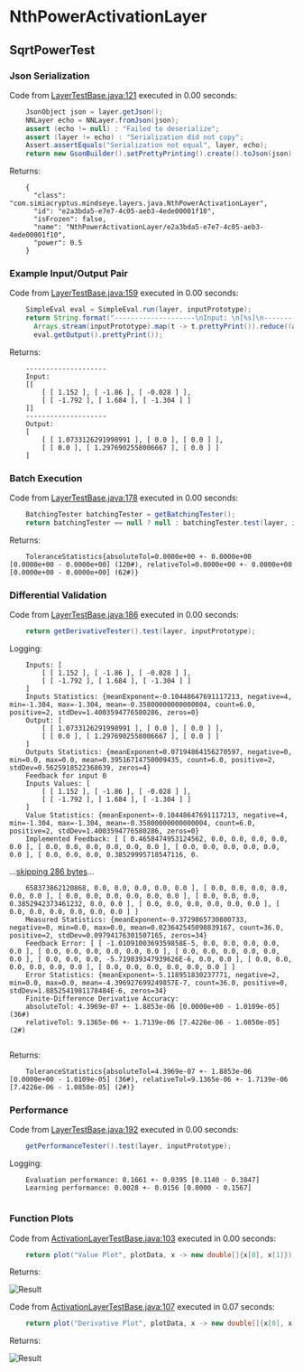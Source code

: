 # NthPowerActivationLayer
## SqrtPowerTest
### Json Serialization
Code from [LayerTestBase.java:121](../../../../../../../../src/test/java/com/simiacryptus/mindseye/layers/LayerTestBase.java#L121) executed in 0.00 seconds: 
```java
    JsonObject json = layer.getJson();
    NNLayer echo = NNLayer.fromJson(json);
    assert (echo != null) : "Failed to deserialize";
    assert (layer != echo) : "Serialization did not copy";
    Assert.assertEquals("Serialization not equal", layer, echo);
    return new GsonBuilder().setPrettyPrinting().create().toJson(json);
```

Returns: 

```
    {
      "class": "com.simiacryptus.mindseye.layers.java.NthPowerActivationLayer",
      "id": "e2a3bda5-e7e7-4c05-aeb3-4ede00001f10",
      "isFrozen": false,
      "name": "NthPowerActivationLayer/e2a3bda5-e7e7-4c05-aeb3-4ede00001f10",
      "power": 0.5
    }
```



### Example Input/Output Pair
Code from [LayerTestBase.java:159](../../../../../../../../src/test/java/com/simiacryptus/mindseye/layers/LayerTestBase.java#L159) executed in 0.00 seconds: 
```java
    SimpleEval eval = SimpleEval.run(layer, inputPrototype);
    return String.format("--------------------\nInput: \n[%s]\n--------------------\nOutput: \n%s",
      Arrays.stream(inputPrototype).map(t -> t.prettyPrint()).reduce((a, b) -> a + ",\n" + b).get(),
      eval.getOutput().prettyPrint());
```

Returns: 

```
    --------------------
    Input: 
    [[
    	[ [ 1.152 ], [ -1.86 ], [ -0.028 ] ],
    	[ [ -1.792 ], [ 1.684 ], [ -1.304 ] ]
    ]]
    --------------------
    Output: 
    [
    	[ [ 1.0733126291998991 ], [ 0.0 ], [ 0.0 ] ],
    	[ [ 0.0 ], [ 1.2976902558006667 ], [ 0.0 ] ]
    ]
```



### Batch Execution
Code from [LayerTestBase.java:178](../../../../../../../../src/test/java/com/simiacryptus/mindseye/layers/LayerTestBase.java#L178) executed in 0.00 seconds: 
```java
    BatchingTester batchingTester = getBatchingTester();
    return batchingTester == null ? null : batchingTester.test(layer, inputPrototype);
```

Returns: 

```
    ToleranceStatistics{absoluteTol=0.0000e+00 +- 0.0000e+00 [0.0000e+00 - 0.0000e+00] (120#), relativeTol=0.0000e+00 +- 0.0000e+00 [0.0000e+00 - 0.0000e+00] (62#)}
```



### Differential Validation
Code from [LayerTestBase.java:186](../../../../../../../../src/test/java/com/simiacryptus/mindseye/layers/LayerTestBase.java#L186) executed in 0.00 seconds: 
```java
    return getDerivativeTester().test(layer, inputPrototype);
```
Logging: 
```
    Inputs: [
    	[ [ 1.152 ], [ -1.86 ], [ -0.028 ] ],
    	[ [ -1.792 ], [ 1.684 ], [ -1.304 ] ]
    ]
    Inputs Statistics: {meanExponent=-0.10448647691117213, negative=4, min=-1.304, max=-1.304, mean=-0.35800000000000004, count=6.0, positive=2, stdDev=1.4003594776580286, zeros=0}
    Output: [
    	[ [ 1.0733126291998991 ], [ 0.0 ], [ 0.0 ] ],
    	[ [ 0.0 ], [ 1.2976902558006667 ], [ 0.0 ] ]
    ]
    Outputs Statistics: {meanExponent=0.07194864156270597, negative=0, min=0.0, max=0.0, mean=0.39516714750009435, count=6.0, positive=2, stdDev=0.5625918522368639, zeros=4}
    Feedback for input 0
    Inputs Values: [
    	[ [ 1.152 ], [ -1.86 ], [ -0.028 ] ],
    	[ [ -1.792 ], [ 1.684 ], [ -1.304 ] ]
    ]
    Value Statistics: {meanExponent=-0.10448647691117213, negative=4, min=-1.304, max=-1.304, mean=-0.35800000000000004, count=6.0, positive=2, stdDev=1.4003594776580286, zeros=0}
    Implemented Feedback: [ [ 0.4658474953124562, 0.0, 0.0, 0.0, 0.0, 0.0 ], [ 0.0, 0.0, 0.0, 0.0, 0.0, 0.0 ], [ 0.0, 0.0, 0.0, 0.0, 0.0, 0.0 ], [ 0.0, 0.0, 0.0, 0.38529995718547116, 0.
```
...[skipping 286 bytes](etc/76.txt)...
```
    658373862120868, 0.0, 0.0, 0.0, 0.0, 0.0 ], [ 0.0, 0.0, 0.0, 0.0, 0.0, 0.0 ], [ 0.0, 0.0, 0.0, 0.0, 0.0, 0.0 ], [ 0.0, 0.0, 0.0, 0.3852942373461232, 0.0, 0.0 ], [ 0.0, 0.0, 0.0, 0.0, 0.0, 0.0 ], [ 0.0, 0.0, 0.0, 0.0, 0.0, 0.0 ] ]
    Measured Statistics: {meanExponent=-0.3729865730800733, negative=0, min=0.0, max=0.0, mean=0.023642545098839167, count=36.0, positive=2, stdDev=0.09794176301507165, zeros=34}
    Feedback Error: [ [ -1.0109100369359858E-5, 0.0, 0.0, 0.0, 0.0, 0.0 ], [ 0.0, 0.0, 0.0, 0.0, 0.0, 0.0 ], [ 0.0, 0.0, 0.0, 0.0, 0.0, 0.0 ], [ 0.0, 0.0, 0.0, -5.719839347939626E-6, 0.0, 0.0 ], [ 0.0, 0.0, 0.0, 0.0, 0.0, 0.0 ], [ 0.0, 0.0, 0.0, 0.0, 0.0, 0.0 ] ]
    Error Statistics: {meanExponent=-5.118951830237771, negative=2, min=0.0, max=0.0, mean=-4.396927699249857E-7, count=36.0, positive=0, stdDev=1.8852541981178484E-6, zeros=34}
    Finite-Difference Derivative Accuracy:
    absoluteTol: 4.3969e-07 +- 1.8853e-06 [0.0000e+00 - 1.0109e-05] (36#)
    relativeTol: 9.1365e-06 +- 1.7139e-06 [7.4226e-06 - 1.0850e-05] (2#)
    
```

Returns: 

```
    ToleranceStatistics{absoluteTol=4.3969e-07 +- 1.8853e-06 [0.0000e+00 - 1.0109e-05] (36#), relativeTol=9.1365e-06 +- 1.7139e-06 [7.4226e-06 - 1.0850e-05] (2#)}
```



### Performance
Code from [LayerTestBase.java:192](../../../../../../../../src/test/java/com/simiacryptus/mindseye/layers/LayerTestBase.java#L192) executed in 0.00 seconds: 
```java
    getPerformanceTester().test(layer, inputPrototype);
```
Logging: 
```
    Evaluation performance: 0.1661 +- 0.0395 [0.1140 - 0.3847]
    Learning performance: 0.0028 +- 0.0156 [0.0000 - 0.1567]
    
```

### Function Plots
Code from [ActivationLayerTestBase.java:103](../../../../../../../../src/test/java/com/simiacryptus/mindseye/layers/java/ActivationLayerTestBase.java#L103) executed in 0.00 seconds: 
```java
    return plot("Value Plot", plotData, x -> new double[]{x[0], x[1]});
```

Returns: 

![Result](etc/test.38.png)



Code from [ActivationLayerTestBase.java:107](../../../../../../../../src/test/java/com/simiacryptus/mindseye/layers/java/ActivationLayerTestBase.java#L107) executed in 0.07 seconds: 
```java
    return plot("Derivative Plot", plotData, x -> new double[]{x[0], x[2]});
```

Returns: 

![Result](etc/test.39.png)



